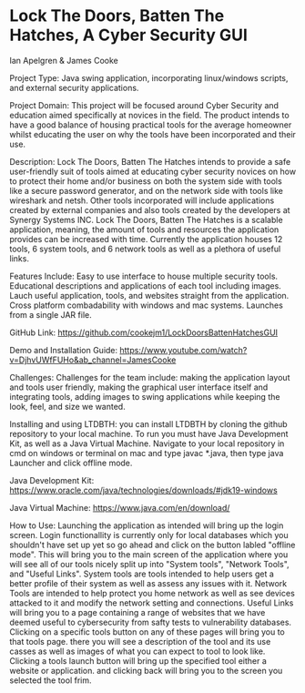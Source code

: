 # Lock The Doors, Batten The Hatches, A Cyber Security GUI
 
Ian Apelgren & James Cooke

Project Type: Java swing application, incorporating linux/windows scripts, and external security applications. 

Project Domain: This project will be focused around Cyber Security and education aimed specifically at novices in the field. 
The product intends to have a good balance of housing practical tools for the average homeowner whilst educating the user on why the tools have been incorporated and their use.

Description: Lock The Doors, Batten The Hatches intends to provide a safe user-friendly suit of tools aimed at educating cyber security novices on how to protect their
home and/or business on both the system side with tools like a secure password generator, and on the network side with tools like wireshark and netsh.
Other tools incorporated will include applications created by external companies and also tools created by the developers at Synergy Systems INC.
Lock The Doors, Batten The Hatches is a scalable application, meaning, the amount of tools and resources the application provides can be increased with time.
Currently the application houses 12 tools, 6 system tools, and 6 network tools as well as a plethora of useful links.

Features Include:
Easy to use interface to house multiple security tools. 
Educational descriptions and applications of each tool including images.
Lauch useful application, tools, and websites straight from the application.
Cross platform combadability with windows and mac systems.
Launches from a single JAR file.

GitHub Link: https://github.com/cookejm1/LockDoorsBattenHatchesGUI

Demo and Installation Guide: https://www.youtube.com/watch?v=DjhvUWfFUHo&ab_channel=JamesCooke

Challenges: Challenges for the team include: making the application layout and tools user friendly, 
making the graphical user interface itself and integrating tools, adding images to swing applications while keeping the look, feel, and size we wanted.

Installing and using LTDBTH:
you can install LTDBTH by cloning the github repository to your local machine. To run you must have Java Development Kit,
as well as a Java Virtual Machine. Navigate to your local repository in cmd on windows or terminal on mac and type javac \*.java, then type java Launcher and click offline mode. 

Java Development Kit: https://www.oracle.com/java/technologies/downloads/#jdk19-windows

Java Virtual Machine: https://www.java.com/en/download/

How to Use: Launching the application as intended will bring up the login screen. Login functionallity is currently only for local databases which you shouldn't have set up yet so go ahead and click on the button labled "offline mode". This will bring you to the main screen of the application where you will see all of our tools nicely split up into "System tools", "Network Tools", and "Useful Links". System tools are tools intended to help users get a better profile of their system as well as assess any issues with it. Network Tools are intended to help protect you home network as well as see devices attacked to it and modify the network setting and connections. Useful Links will bring you to a page containing a range of websites that we have deemed useful to cybersecurity from safty tests to vulnerability databases. Clicking on a specific tools button on any of these pages will bring you to that tools page. there you will see a description of the tool and its use casses as well as images of what you can expect to tool to look like. Clicking a tools launch button will bring up the specified tool either a website or application. and clicking back will bring you to the screen you selected the tool frim.
